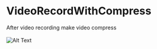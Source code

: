 # VideoRecordWithCompress
After video recording make video compress
<br/>
<br/>
![Alt Text](https://gph.is/g/ZyzQ19O)
